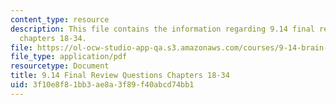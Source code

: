 ```yaml
---
content_type: resource
description: This file contains the information regarding 9.14 final review questions
  chapters 18-34.
file: https://ol-ocw-studio-app-qa.s3.amazonaws.com/courses/9-14-brain-structure-and-its-origins-spring-2014/3f10e8f81bb3ae8a3f89f40abcd74bb1_MIT9_14S14_FinalRevQue18-34.pdf
file_type: application/pdf
resourcetype: Document
title: 9.14 Final Review Questions Chapters 18-34
uid: 3f10e8f8-1bb3-ae8a-3f89-f40abcd74bb1
---
```

